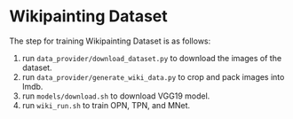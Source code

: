Wikipainting Dataset
==================

The step for training Wikipainting Dataset is as follows:
1. run `data_provider/download_dataset.py` to download the images of the dataset.
1. run `data_provider/generate_wiki_data.py` to crop and pack images into lmdb.
1. run `models/download.sh` to download VGG19 model.
1. run `wiki_run.sh` to train OPN, TPN, and MNet.